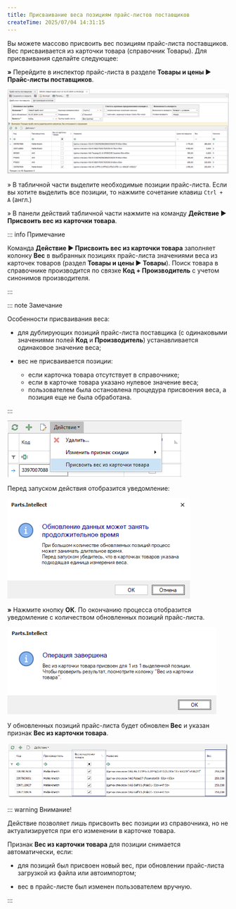 ```yaml
---
title: Присваивание веса позициям прайс-листов поставщиков
createTime: 2025/07/04 14:31:15
---
```

Вы можете массово присвоить вес позициям прайс-листа поставщиков. Вес присваивается из карточки товара (справочник Товары). Для присваивания сделайте следующее:

**»** Перейдите в инспектор прайс-листа в разделе **Товары и цены ► Прайс-листы поставщиков**.

![](../../../assets/work/one/prisvaivanie_vesa_pozitsiyam_p_l_p_1.png)

» В табличной части выделите необходимые позиции прайс-листа. Если вы хотите выделить все позиции, то нажмите сочетание клавиш `Ctrl + A` (англ.)

» В панели действий табличной части нажмите на команду **Действие ► Присвоить вес из карточки товара**.

::: info Примечание

Команда **Действие ► Присвоить вес из карточки товара** заполняет колонку **Вес** в выбранных позициях прайс-листа значениями веса из карточек товаров (раздел **Товары и цены ► Товары**). Поиск товара в справочнике производится по связке **Код + Производитель** с учетом синонимов производителя.

:::

::: note Замечание

Особенности присваивания веса:
- для дублирующих позиций прайс-листа поставщика (с одинаковыми значениями полей **Код** и **Производитель**) устанавливается одинаковое значение веса;

- вес не присваивается позиции:

    - если карточка товара отсутствует в справочнике;
    - если в карточке товара указано нулевое значение веса;
    - пользователем была остановлена процедура присвоения веса, а позиция еще не была обработана.

:::

![](../../../assets/work/one/prisvaivanie_vesa_pozitsiyam_p_l_p_2.png)

Перед запуском действия отобразится уведомление:

![](../../../assets/work/one/prisvaivanie_vesa_pozitsiyam_p_l_p_3.png)

**»** Нажмите кнопку **ОК**. По окончанию процесса отобразится уведомление с количеством обновленных позиций прайс-листа.

![](../../../assets/work/one/prisvaivanie_vesa_pozitsiyam_p_l_p_4.png)

У обновленных позиций прайс-листа будет обновлен **Вес** и указан признак **Вес из карточки товара**.

![](../../../assets/work/one/prisvaivanie_vesa_pozitsiyam_p_l_p_5.png)

::: warning Внимание!

Действие позволяет лишь присвоить вес позиции из справочника, но не актуализируется при его изменении в карточке товара.

Признак **Вес из карточки товара** для позиции снимается автоматически, если:

- для позиций был присвоен новый вес, при обновлении прайс-листа загрузкой из файла или автоимпортом;

- вес в прайс-листе был изменен пользователем вручную.

:::